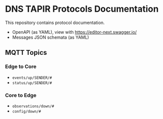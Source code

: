# DNS TAPIR Protocols Documentation

This repository contains protocol documentation.

- OpenAPI (as YAML), view with https://editor-next.swagger.io/
- Messages JSON schemata (as YAML)


## MQTT Topics

### Edge to Core

- `events/up/SENDER/#`
- `status/up/SENDER/#`

### Core to Edge

- `observations/down/#`
- `config/down/#`
